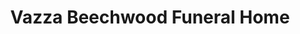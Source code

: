 ---
title: "Vazza Beechwood Funeral Home"
url: /revere/vazza-beechwood-funeral-home/
shop: Bestattungen
---
